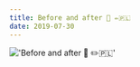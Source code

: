 ```yaml
---
title: Before and after 🤔 ✏️🇵🇱
date: 2019-07-30
---
```


!['Before and after 🤔 ✏️🇵🇱'](/129Beforeandafter--------b.jpg)

